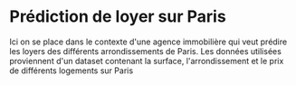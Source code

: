 # Prédiction de loyer sur Paris

Ici on se place dans le contexte d'une agence immobilière qui veut prédire les loyers des différents arrondissements de Paris.
Les données utilisées proviennent d'un dataset contenant la surface, l'arrondissement et le prix de différents logements sur Paris
